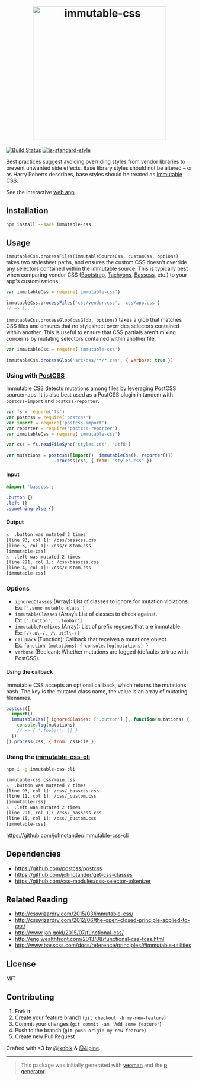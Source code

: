 <h1 align="center">
  <img width="360" src="https://rawgit.com/johnotander/immutable-css/master/media/logo.png" alt="immutable-css">
</h1>

[![Build Status](https://secure.travis-ci.org/johnotander/immutable-css.png?branch=master)](https://travis-ci.org/johnotander/immutable-css) [![js-standard-style](https://img.shields.io/badge/code%20style-standard-brightgreen.svg?style=flat)](https://github.com/feross/standard)

Best practices suggest avoiding overriding styles from vendor libraries to prevent unwanted side effects. Base library styles should not be altered – or as Harry Roberts describes, base styles should be treated as [Immutable CSS](http://csswizardry.com/2015/03/immutable-css/).

See the interactive [web app](http://immutablecss.com).

## Installation

```bash
npm install --save immutable-css
```

## Usage

`immutableCss.processFiles(immutableSourceCss, customCss, options)` takes two stylesheet paths, and ensures the custom CSS doesn't override any selectors contained within the immutable source.
This is typically best when comparing vendor CSS ([Bootstrap](http://getbootstrap.com), [Tachyons](http://tachyons.io), [Basscss](http://basscss.com), etc.) to your app's customizations.

```js
var immutableCss = require('immutable-css')

immutableCss.processFiles('css/vendor.css', 'css/app.css')
// => [...]

```

`immutableCss.processGlob(cssGlob, options)` takes a glob that matches CSS files and ensures that no stylesheet overrides selectors contained within another.
This is useful to ensure that CSS partials aren't mixing concerns by mutating selectors contained within another file.

```js
var immutableCss = require('immutable-css')

immutableCss.processGlob('src/css/**/*.css', { verbose: true })
```

### Using with [PostCSS](https://github.com/postcss/postcss)

Immutable CSS detects mutations among files by leveraging PostCSS sourcemaps. It is also best used as a PostCSS plugin in tandem with `postcss-import` and `postcss-reporter`.

```js
var fs = require('fs')
var postcss = require('postcss')
var import = require('postcss-import')
var reporter = require('postcss-reporter')
var immutableCss = require('immutable-css')

var css = fs.readFileSync('styles.css', 'utf8')

var mutations = postcss([import(), immutableCss(), reporter()])
                  .process(css, { from: 'styles.css' })
```

#### Input

```css
@import 'basscss';

.button {}
.left {}
.something-else {}
```

#### Output

```sh
⚠  .button was mutated 2 times
[line 93, col 1]: /css/basscss.css
[line 3, col 1]: /css/custom.css
[immutable-css]
⚠  .left was mutated 2 times
[line 291, col 1]: /css/basscss.css
[line 4, col 1]: /css/custom.css
[immutable-css]
```

### Options

* `ignoredClasses` (Array): List of classes to ignore for mutation violations. <br>Ex: `['.some-mutable-class']`
* `immutableClasses` (Array): List of classes to check against. <br>Ex: `['.button', '.foobar']`
* `immutablePrefixes` (Array): List of prefix regexes that are immutable. <br>Ex: `[/\.u\-/, /\.util\-/]`
* `callback` (Function): Callback that receives a mutations object. <br>Ex: `function (mutations) { console.log(mutations) }`
* `verbose` (Boolean): Whether mutations are logged (defaults to true with PostCSS).

#### Using the callback

Immutable CSS accepts an optional callback, which returns the mutations hash. The key is the mutated class name, the value is an array of mutating filenames.

```js
postcss([
  import(),
  immutableCss({ ignoredClasses: ['.button'] }, function(mutations) {
    console.log(mutations)
    // => { '.foobar': [] }
  })
]).process(css, { from: cssFile })
```

### Using the [immutable-css-cli](https://github.com/johnotander/immutable-css-cli)

```sh
npm i -g immutable-css-cli
```

```sh
immutable-css css/main.css
⚠  .button was mutated 2 times
[line 93, col 1]: /css/_basscss.css
[line 11, col 1]: /css/_custom.css
[immutable-css]
⚠  .left was mutated 2 times
[line 291, col 1]: /css/_basscss.css
[line 15, col 1]: /css/_custom.css
[immutable-css]
```

<https://github.com/johnotander/immutable-css-cli>

## Dependencies

* <https://github.com/postcss/postcss>
* <https://github.com/johnotander/get-css-classes>
* <https://github.com/css-modules/css-selector-tokenizer>

## Related Reading

* <http://csswizardry.com/2015/03/immutable-css/>
* <http://csswizardry.com/2012/06/the-open-closed-principle-applied-to-css/>
* <http://www.jon.gold/2015/07/functional-css/>
* <http://eng.wealthfront.com/2013/08/functional-css-fcss.html>
* <http://www.basscss.com/docs/reference/principles/#immutable-utilities>

## License

MIT

## Contributing

1. Fork it
2. Create your feature branch (`git checkout -b my-new-feature`)
3. Commit your changes (`git commit -am 'Add some feature'`)
4. Push to the branch (`git push origin my-new-feature`)
5. Create new Pull Request

Crafted with <3 by [@jxnblk](https://twitter.com/jxnblk) & [@4lpine](https://twitter.com/4lpine).

***

> This package was initially generated with [yeoman](http://yeoman.io) and the [p generator](https://github.com/johnotander/generator-p.git).
